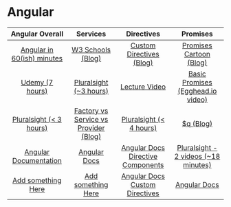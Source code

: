 # Angular

|                       Angular Overall                          |                Services                                                   |                                 Directives                            |                                 Promises                                 |
|                       :-------------:                          |             :-------------:                                               |                              :-------------:                          |                             :-------------:                              |
| <a href="https://goo.gl/inXTyY">Angular in 60(ish) minutes</a> | <a href="https://goo.gl/6pAQ9q">W3 Schools (Blog)</a>                     | <a href="https://goo.gl/xHnFp8">Custom Directives (Blog)</a>          | <a href="https://goo.gl/cXT3Ew">Promises Cartoon (Blog)</a>              |
| <a href="https://goo.gl/rohwTQ">Udemy (7 hours)</a>            | <a href="https://goo.gl/4O0Ckt">Pluralsight (~3 hours)</a>                | <a href="https://goo.gl/BQyNKR">Lecture Video</a>                     | <a href="https://goo.gl/8FdJ6R">Basic Promises (Egghead.io video)</a>    |
| <a href="https://goo.gl/9SkJK5">Pluralsight (< 3 hours)</a>    | <a href="https://goo.gl/jNEPRL">Factory vs Service vs Provider (Blog)</a> | <a href="https://goo.gl/XAz2ue">Pluralsight (< 4 hours)</a>           | <a href="https://goo.gl/bPnqo9">$q (Blog)</a>                            |
| <a href="https://goo.gl/a2vIxv">Angular Documentation</a>      | <a href="https://goo.gl/giwQ3Z">Angular Docs</a>                          | <a href="https://goo.gl/yHCJIx">Angular Docs Directive Components</a> | <a href="https://goo.gl/0AJ4xU">Pluralsight - 2 videos (~18 minutes)</a> |
| <a href="#">Add something Here</a>                             | <a href="#">Add something Here</a>                                        | <a href="https://goo.gl/bZYTWl">Angular Docs Custom Directives</a>    | <a href="https://goo.gl/dd3spB">Angular Docs</a>                         |

<!--| <a href="#">Add something Here</a>                             | <a href="#">Add something Here</a>                                        | <a href="#">Add something Here</a>                                    | <a href="#">Add something here</a> |-->
<!--| <a href="#">Add something Here</a>                             | <a href="#">Add something Here</a>                                        | <a href="#">Add something Here</a>                                    | <a href="#">Add something here</a> |-->
<!--| <a href="#">Add something Here</a>                             | <a href="#">Add something Here</a>                                        | <a href="#">Add something Here</a>                                    | <a href="#">Add something here</a> |-->
<!--| <a href="#">Add something Here</a>                             | <a href="#">Add something Here</a>                                        | <a href="#">Add something Here</a>                                    | <a href="#">Add something here</a> |-->
<!--| <a href="#">Add something Here</a>                             | <a href="#">Add something Here</a>                                        | <a href="#">Add something Here</a>                                    | <a href="#">Add something here</a> |-->
